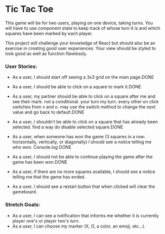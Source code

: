 # Tic Tac Toe

This game will be for two users, playing on one device, taking turns. You will have to use component state to keep track of whose turn it is and which squares have been marked by each player.

This project will challenge your knowledge of React but should also be an exercise in creating good user experiences. Your view should be styled to look good as well as function flawlessly.

### User Stories:
- As a user, I should start off seeing a 3x3 grid on the main page.DONE
- As a user, I should be able to click on a square to mark it.DONE
- As a user, my partner should be able to click on a square after me and see their mark.
    not a conditional. your turn my turn. every other on click switches from x and o.
    may use the switch method to change the next value and go back to default.DONE



- As a user, I shouldn't be able to click on a square that has already been selected.
    find a way do disable selected square.DONE
- As a user, when someone has won the game (3 squares in a row: horizontally, vertically, or diagonally) I should see a notice telling me who won. Console.log DONE
- As a user, I should not be able to continue playing the game after the game has been won.DONE
- As a user, if there are no more squares available, I should see a notice telling me that the game has ended.
- As a user, I should see a restart button that when clicked will clear the gameboard.

### Stretch Goals:
- As a user, I can see a notification that informs me whether it is currently player one's or player two's turn.
- As a user, I can choose my marker (X, O, a color, an emoji, etc...).
